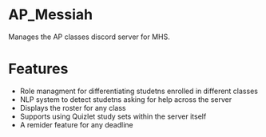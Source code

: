 # AP_Messiah
Manages the AP classes discord server for MHS.

# Features
- Role managment for differentiating studetns enrolled in different classes
- NLP system to detect studetns asking for help across the server
- Displays the roster for any class
- Supports using Quizlet study sets within the server itself
- A remider feature for any deadline 
